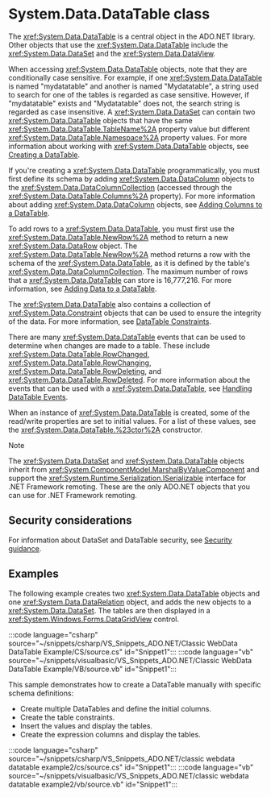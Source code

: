 # System.Data.DataTable class

The <xref:System.Data.DataTable> is a central object in the ADO.NET library. Other objects that use the <xref:System.Data.DataTable> include the <xref:System.Data.DataSet> and the <xref:System.Data.DataView>.

When accessing <xref:System.Data.DataTable> objects, note that they are conditionally case sensitive. For example, if one <xref:System.Data.DataTable> is named "mydatatable" and another is named "Mydatatable", a string used to search for one of the tables is regarded as case sensitive. However, if "mydatatable" exists and "Mydatatable" does not, the search string is regarded as case insensitive. A <xref:System.Data.DataSet> can contain two <xref:System.Data.DataTable> objects that have the same <xref:System.Data.DataTable.TableName%2A> property value but different <xref:System.Data.DataTable.Namespace%2A> property values. For more information about working with <xref:System.Data.DataTable> objects, see [Creating a DataTable](/dotnet/framework/data/adonet/dataset-datatable-dataview/creating-a-datatable).

If you're creating a <xref:System.Data.DataTable> programmatically, you must first define its schema by adding <xref:System.Data.DataColumn> objects to the <xref:System.Data.DataColumnCollection> (accessed through the <xref:System.Data.DataTable.Columns%2A> property). For more information about adding <xref:System.Data.DataColumn> objects, see [Adding Columns to a DataTable](/dotnet/framework/data/adonet/dataset-datatable-dataview/adding-columns-to-a-datatable).

To add rows to a <xref:System.Data.DataTable>, you must first use the <xref:System.Data.DataTable.NewRow%2A> method to return a new <xref:System.Data.DataRow> object. The <xref:System.Data.DataTable.NewRow%2A> method returns a row with the schema of the <xref:System.Data.DataTable>, as it is defined by the table's <xref:System.Data.DataColumnCollection>. The maximum number of rows that a <xref:System.Data.DataTable> can store is 16,777,216. For more information, see [Adding Data to a DataTable](/dotnet/framework/data/adonet/dataset-datatable-dataview/adding-data-to-a-datatable).

The <xref:System.Data.DataTable> also contains a collection of <xref:System.Data.Constraint> objects that can be used to ensure the integrity of the data. For more information, see [DataTable Constraints](/dotnet/framework/data/adonet/dataset-datatable-dataview/datatable-constraints).

There are many <xref:System.Data.DataTable> events that can be used to determine when changes are made to a table. These include <xref:System.Data.DataTable.RowChanged>, <xref:System.Data.DataTable.RowChanging>, <xref:System.Data.DataTable.RowDeleting>, and <xref:System.Data.DataTable.RowDeleted>. For more information about the events that can be used with a <xref:System.Data.DataTable>, see [Handling DataTable Events](/dotnet/framework/data/adonet/dataset-datatable-dataview/handling-datatable-events).

When an instance of <xref:System.Data.DataTable> is created, some of the read/write properties are set to initial values. For a list of these values, see the <xref:System.Data.DataTable.%23ctor%2A> constructor.

> [!NOTE]
> The <xref:System.Data.DataSet> and <xref:System.Data.DataTable> objects inherit from <xref:System.ComponentModel.MarshalByValueComponent> and support the <xref:System.Runtime.Serialization.ISerializable> interface for .NET Framework remoting. These are the only ADO.NET objects that you can use for .NET Framework remoting.

## Security considerations

For information about DataSet and DataTable security, see [Security guidance](/dotnet/framework/data/adonet/dataset-datatable-dataview/security-guidance).

## Examples

The following example creates two <xref:System.Data.DataTable> objects and one <xref:System.Data.DataRelation> object, and adds the new objects to a <xref:System.Data.DataSet>. The tables are then displayed in a <xref:System.Windows.Forms.DataGridView> control.

:::code language="csharp" source="~/snippets/csharp/VS_Snippets_ADO.NET/Classic WebData DataTable Example/CS/source.cs" id="Snippet1":::
:::code language="vb" source="~/snippets/visualbasic/VS_Snippets_ADO.NET/Classic WebData DataTable Example/VB/source.vb" id="Snippet1":::

This sample demonstrates how to create a DataTable manually with specific schema definitions:

- Create multiple DataTables and define the initial columns.
- Create the table constraints.
- Insert the values and display the tables.
- Create the expression columns and display the tables.

:::code language="csharp" source="~/snippets/csharp/VS_Snippets_ADO.NET/classic webdata datatable example2/cs/source.cs" id="Snippet1":::
:::code language="vb" source="~/snippets/visualbasic/VS_Snippets_ADO.NET/classic webdata datatable example2/vb/source.vb" id="Snippet1":::

